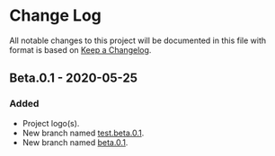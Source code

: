 # Change Log
All notable changes to this project will be documented in this file with format is based on [Keep a Changelog](https://keepachangelog.com/).

## Beta.0.1 - 2020-05-25
### Added
- Project logo(s).
- New branch named [test.beta.0.1](https://github.com/dreams137/daydream/tree/beta.0.1).
- New branch named [beta.0.1](https://github.com/dreams137/daydream/tree/beta.0.1).
